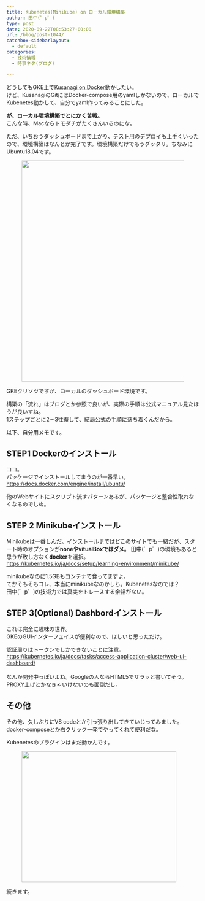 ```yaml
---
title: Kubenetes(Minikube) on ローカル環境構築
author: 田中(゜p゜)
type: post
date: 2020-09-22T08:53:27+00:00
url: /blog/post-1044/
catchbox-sidebarlayout:
  - default
categories:
  - 技術情報
  - 時事ネタ(ブログ)

---
```

どうしてもGKE上で[Kusanagi on Docker][1]動かしたい。  
けど、KusanagiのGitにはDocker-compose用のyamlしかないので、ローカルでKubenetes動かして、自分でyaml作ってみることにした。  
  
**が、ローカル環境構築でとにかく苦戦。**  
こんな時、Macならトモダチがたくさんいるのにな。  
  
ただ、いちおうダッシュボードまで上がり、テスト用のデプロイも上手くいったので、環境構築はなんとか完了です。環境構築だけでもうグッタリ。ちなみにUbuntu18.04です。<figure class="wp-block-image size-large">

<img loading="lazy" width="1024" height="576" src="/wp-content/uploads/2020/09/2020-09-22-165139_1366x768_scrot-1024x576.png" alt="" class="wp-image-1045" srcset="https://tmp-net.biz/wp-content/uploads/2020/09/2020-09-22-165139_1366x768_scrot-1024x576.png 1024w, https://tmp-net.biz/wp-content/uploads/2020/09/2020-09-22-165139_1366x768_scrot-300x169.png 300w, https://tmp-net.biz/wp-content/uploads/2020/09/2020-09-22-165139_1366x768_scrot-768x432.png 768w, https://tmp-net.biz/wp-content/uploads/2020/09/2020-09-22-165139_1366x768_scrot.png 1366w" sizes="(max-width: 1024px) 100vw, 1024px" /> </figure> 

GKEクリソツですが、ローカルのダッシュボード環境です。  
  
構築の「流れ」はブログとか参照で良いが、実際の手順は公式マニュアル見たほうが良いすね。  
1ステップごとに2〜3往復して、結局公式の手順に落ち着くんだから。  
  
以下、自分用メモです。

## STEP1 Dockerのインストール

ココ。  
パッケージでインストールしてまうのが一番早い。  
<https://docs.docker.com/engine/install/ubuntu/>  
  
他のWebサイトにスクリプト流すパターンあるが、パッケージと整合性取れなくなるのでしぬ。

## STEP 2 Minikubeインストール

Minikubeは一番しんだ。インストールまではどこのサイトでも一緒だが、スタート時のオプションが**noneやvitualBoxではダメ。** 田中(゜p゜)の環境もあると思うが致し方なく**docker**を選択。  
<https://kubernetes.io/ja/docs/setup/learning-environment/minikube/>  
  
minikubeなのに1.5GBもコンテナで食ってますよ。  
てかそもそもコレ、本当にminikubeなのかしら。Kubenetesなのでは？  
田中(゜p゜)の技術力では真実をトレースする余裕がない。

## STEP 3(Optional) Dashbordインストール

これは完全に趣味の世界。  
GKEのGUIインターフェイスが便利なので、ほしいと思っただけ。  
  
認証周りはトークンでしかできないことに注意。  
[https://kubernetes.io/ja/docs/tasks/access-application-cluster/web-ui-dashboard/  
][2]  
なんか開発中っぽいよね。Googleの人ならHTML5でサラッと書いてそう。  
PROXY上げとかなきゃいけないのも面倒だし。

## その他

その他、久しぶりにVS codeとか引っ張り出してきていじってみました。  
docker-composeとか右クリック一発でやってくれて便利だな。  
  
Kubenetesのプラグインはまだ動かんです。

<div class="wp-block-image">
  <figure class="aligncenter size-large is-resized"><img loading="lazy" src="/wp-content/uploads/2020/09/image-27.png" alt="" class="wp-image-1046" width="404" height="341" srcset="https://tmp-net.biz/wp-content/uploads/2020/09/image-27.png 622w, https://tmp-net.biz/wp-content/uploads/2020/09/image-27-300x254.png 300w" sizes="(max-width: 404px) 100vw, 404px" /></figure>
</div>

続きます。

 [1]: https://kusanagi.tokyo/cloud/kusanagi-runs-on-docker/
 [2]: https://kubernetes.io/ja/docs/tasks/access-application-cluster/web-ui-dashboard/
